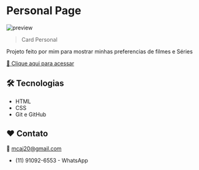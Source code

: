 # Personal Page

![preview](./.github/preview.png)

> Card Personal

Projeto feito por mim para mostrar minhas preferencias de filmes e Séries

[🔗 Clique aqui para acessar](https://mcaj20.github.io/rockeat/)

## 🛠 Tecnologias

- HTML
- CSS
- Git e GitHub

## ❤ Contato

  📧 mcaj20@gmail.com
  - (11) 91092-6553 - WhatsApp